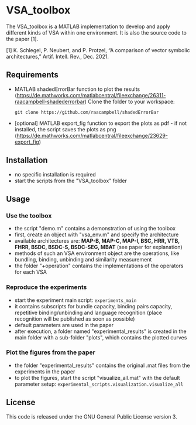 # VSA_toolbox

The VSA_toolbox is a MATLAB implementation to develop and apply different kinds of VSA within one environment.
It is also the source code to the paper [1].

[1] K. Schlegel, P. Neubert, and P. Protzel, “A comparison of vector symbolic architectures,” Artif. Intell. Rev., Dec. 2021.


## Requirements

* MATLAB shadedErrorBar function to plot the results (https://de.mathworks.com/matlabcentral/fileexchange/26311-raacampbell-shadederrorbar)
Clone the folder to your workspace:
  ```
  git clone https://github.com/raacampbell/shadedErrorBar
  ```
* [optional] MATLAB export_fig function to export the plots as pdf - if not installed, the script saves the plots as png (https://de.mathworks.com/matlabcentral/fileexchange/23629-export_fig)


## Installation

* no specific installation is required 
* start the scripts from the "VSA_toolbox" folder 

## Usage

### Use the toolbox

* the script "demo.m" contains a demonstration of using the toolbox
* first, create an object with "vsa_env.m" and specify the architecture
* available architectures are: **MAP-B, MAP-C, MAP-I, BSC, HRR, VTB, FHRR, BSDC, BSDC-S, BSDC-SEG, MBAT** (see paper for explanation)
* methods of such an VSA environment object are the operations, like bundling, binding, unbinding and similarity measurement
* the folder "+operation" contains the implementations of the operators for each VSA

### Reproduce the experiments

* start the experiment main script:
``` experiments_main ```
* it contains subscripts for bundle capacity, binding pairs capacity, repetitive binding/unbinding and language recognition (place recognition will be published as soon as possible)
* default parameters are used in the paper
* after execution, a folder named "experimental_results" is created in the main folder with a sub-folder "plots", which contains the plotted curves


### Plot the figures from the paper

* the folder "experimental_results" contains the original .mat files from the experiments in the paper
* to plot the figures, start the script "visualize_all.mat" with the default parameter setup:
```experimental_scripts.visualization.visualize_all ```


## License
This code is released under the GNU General Public License version 3.

